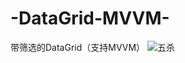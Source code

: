# -DataGrid-MVVM-
带筛选的DataGrid（支持MVVM）
![五杀](https://user-images.githubusercontent.com/44052801/208295464-230cf35a-d799-46fc-b762-8172d7ec34f9.gif)
